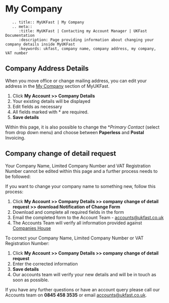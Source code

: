 # My Company

```eval_rst
   .. title:: MyUKFast | My Company
   .. meta::
      :title: MyUKFast | Contacting my Account Manager | UKFast Documentation
      :description: Page providing information about changing your company details inside MyUKFast
      :keywords: ukfast, company name, company address, my company, VAT number
```

## Company Address Details
When you move office or change mailing address, you can edit your address in the [My Company](https://my.ukfast.co.uk/account/view-edit.php) section of MyUKFast.

 1. Click **My Account >> Company Details**
 2. Your existing details will be displayed
 3. Edit fields as necessary
 4. All fields marked with * are required.
 5. **Save details**

Within this page, it is also possible to change the **Primary Contact* (select from drop down menu) and choose between **Paperless** and **Postal** Invoicing.

## Company change of detail request

Your Company Name, Limited Company Number and VAT Registration Number cannot be edited within this page and a further process needs to be followed:

If you want to change your company name to something new, follow this process:
 1. Click **My Account >> Company Details >> company change of detail request >> download Notification of Change Form**
 2. Download and complete all required fields in the form
 3. Email the completed form to the Account Team - accounts@ukfast.co.uk
 4. The Accounts Team will verify all information provided against [Companies House](https://www.gov.uk/government/organisations/companies-house)

To correct your Company Name, Limited Company Number or VAT Registration Number:
 1. Click **My Account >> Company Details >> company change of detail request**
 2. Enter the corrected information
 3. **Save details**
 4. Our accounts team will verify your new details and will be in touch as soon as possible.

If you have any further questions or have an account query please call our Accounts team on **0845 458 3535** or email accounts@ukfast.co.uk.
